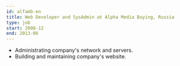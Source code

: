 ```yaml
---
id: alfamb-en
title: Web Developer and SysAdmin at Alpha Media Buying, Russia
type: job
start: 2008-12
end: 2013-06
---
```


*   Administrating company's network and servers.
*   Building and maintaining company's website.

